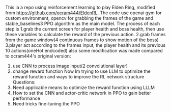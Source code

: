 This ia a repo using reinforcement learning to play Elden Ring, modified from https://github.com/ocram444/EldenRL. 
The code use openai gym for custom environment, opencv for grabbing the frames of the game and stable_baselines3 PPO algorithm as the main model.
The process of each step is 
  1.grab the current screen for player health and boss health, then use these variables to calculate the reward of the previous action.
  2.grab frames from the game window(4 continuous frames to show motion of the boss)
  3.player act according to the frames input, the player health and its previous 10 actions(oneHot endcoded)
also some modification was made compared to ocram444's original version:
  1. use CNN to process image input(2 convolutional layer)
  2. change reward function
Now Im trying to use LLM to optimize the reward function and ways to improve the RL network structure
Questions:
  1. Need applicable means to optimize the reward function using LLLM
  2. How to set the CNN and actor-critic network in PPO to gain better performance
  3. Need tricks fine-tuning the PPO
